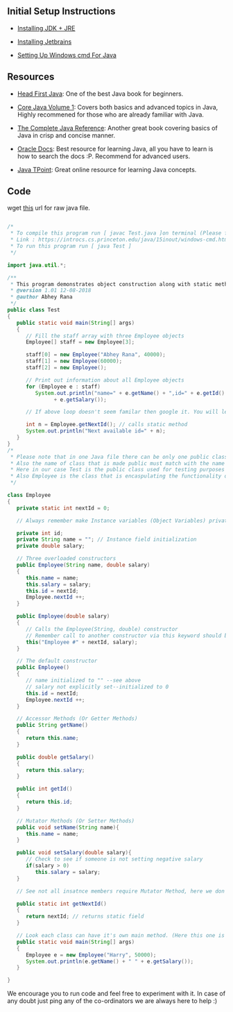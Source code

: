 ## Initial Setup Instructions

- [Installing JDK + JRE](https://docs.oracle.com/javase/8/docs/technotes/guides/install/install_overview.html)

- [Installing Jetbrains](https://www.jetbrains.com/help/idea/install-and-set-up-product.html)

- [Setting Up Windows cmd For Java](https://introcs.cs.princeton.edu/java/15inout/windows-cmd.html)

## Resources

- [Head First Java](https://ia601308.us.archive.org/35/items/HeadFirstJava2ndEdition/Head-First-Java-2nd-edition.pdf): One of the best Java book for beginners.

- [Core Java Volume 1](http://www2.nsru.ac.th/tung/java_doc/Core%20Java%20Volume%20I-%20Fundamentals%209th%20Edition-%20Horstmann,%20Cay%20S.%20&%20Cornell,%20Gary_2013.pdf): Covers both basics and advanced topics in Java, Highly recommened for those who are already familiar with Java.

- [The Complete Java Reference](http://iiti.ac.in/people/~tanimad/JavaTheCompleteReference.pdf): Another great book covering basics of Java in crisp and concise manner.

- [Oracle Docs](https://docs.oracle.com/javase/tutorial/): Best resource for learning Java, all you have to learn is how to search the docs :P. Recommend for advanced users.

- [Java TPoint](https://www.javatpoint.com/): Great online resource for learning Java concepts.

## Code

wget [this](Test.java) url for raw java file.

```java

/*
 * To compile this program run [ javac Test.java ]on terminal (Please follow instruction in link to setup java for cli)
 * Link : https://introcs.cs.princeton.edu/java/15inout/windows-cmd.html
 * To run this program run [ java Test ]
 */

import java.util.*;

/**
 * This program demonstrates object construction along with static methods.
 * @version 1.01 12-08-2018
 * @author Abhey Rana
 */
public class Test
{
   public static void main(String[] args)
   {
      // Fill the staff array with three Employee objects
      Employee[] staff = new Employee[3];

      staff[0] = new Employee("Abhey Rana", 40000);
      staff[1] = new Employee(60000);
      staff[2] = new Employee();

      // Print out information about all Employee objects
      for (Employee e : staff)
         System.out.println("name=" + e.getName() + ",id=" + e.getId() + ",salary="
               + e.getSalary());

      // If above loop doesn't seem familar then google it. You will learn a new thing.

      int n = Employee.getNextId(); // calls static method
      System.out.println("Next available id=" + n);
   }
}
/*
 * Please note that in one Java file there can be only one public class.
 * Also the name of class that is made public must match with the name of file.
 * Here in our case Test is the public class used for testing purposes (Note name of file is Test.java)
 * Also Employee is the class that is encaspulating the functionality of a Employee
 */

class Employee
{
   private static int nextId = 0;

   // Always remember make Instance variables (Object Variables) private and provide Accessor and Mutator Methods.

   private int id;
   private String name = ""; // Instance field initialization
   private double salary;

   // Three overloaded constructors
   public Employee(String name, double salary)
   {
      this.name = name;
      this.salary = salary;
      this.id = nextId;
      Employee.nextId ++;
   }

   public Employee(double salary)
   {
      // Calls the Employee(String, double) constructor
      // Remember call to another constructor via this keyword should be made in the very first line.
      this("Employee #" + nextId, salary);
   }

   // The default constructor
   public Employee()
   {
      // name initialized to "" --see above
      // salary not explicitly set--initialized to 0
      this.id = nextId;
      Employee.nextId ++;
   }

   // Accessor Methods (Or Getter Methods)
   public String getName()
   {
      return this.name;
   }

   public double getSalary()
   {
      return this.salary;
   }

   public int getId()
   {
      return this.id;
   }

   // Mutator Methods (Or Setter Methods)
   public void setName(String name){
      this.name = name;
   }

   public void setSalary(double salary){
      // Check to see if someone is not setting negative salary
      if(salary > 0)
         this.salary = salary;
   }

   // See not all insatnce members require Mutator Method, here we don't want to change ID so we don't have a mutator for it.

   public static int getNextId()
   {
      return nextId; // returns static field
   }

   // Look each class can have it's own main method. (Here this one is for testing purposes)
   public static void main(String[] args)
   {
      Employee e = new Employee("Harry", 50000);
      System.out.println(e.getName() + " " + e.getSalary());
   }

}


```

We encourage you to run code and feel free to experiment with it. In case of any doubt just ping any of the co-ordinators we are always here to help :)